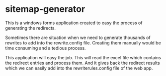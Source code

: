 # sitemap-generator

This is a windows forms application created to easy the process of generating the redirects. 

Sometimes there are situation when we need to generate thousands of rewrites to add into the rewrite.config file. Creating them manually would be time consuming and a tedious process.

This application will easy the job. This will read the excel file which contains the redirect entries and process them. And it gives back the redirect results which we can easily add into the rewriterules.config file  of the web app.
